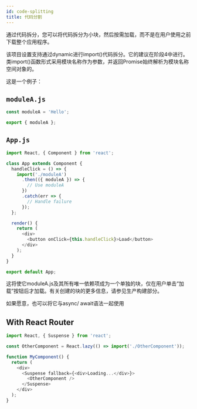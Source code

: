 ```yaml
---
id: code-splitting
title: 代码分割
---
```

通过代码拆分，您可以将代码拆分为小块，然后按需加载，而不是在用户使用之前下载整个应用程序。

该项目设置支持通过dynamic进行import()代码拆分。它的建议在阶段4中进行。类import()函数形式采用模块名称作为参数，并返回Promise始终解析为模块名称空间对象的。

这是一个例子：

## `moduleA.js`

```js
const moduleA = 'Hello';

export { moduleA };
```

## `App.js`

```js
import React, { Component } from 'react';

class App extends Component {
  handleClick = () => {
    import('./moduleA')
      .then(({ moduleA }) => {
        // Use moduleA
      })
      .catch(err => {
        // Handle failure
      });
  };

  render() {
    return (
      <div>
        <button onClick={this.handleClick}>Load</button>
      </div>
    );
  }
}

export default App;
```
这将使它moduleA.js及其所有唯一依赖项成为一个单独的块，仅在用户单击“加载”按钮后才加载。有关创建的块的更多信息，请参见生产构建部分。

如果愿意，也可以将它与async/ await语法一起使用
## With React Router
```javascript
import React, { Suspense } from 'react';

const OtherComponent = React.lazy(() => import('./OtherComponent'));

function MyComponent() {
  return (
    <div>
      <Suspense fallback={<div>Loading...</div>}>
        <OtherComponent />
      </Suspense>
    </div>
  );
}
```